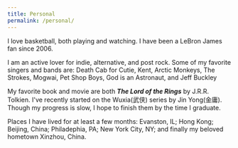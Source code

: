 ```yaml
---
title: Personal
permalink: /personal/
---
```

I love basketball, both playing and watching. I have been a LeBron James fan since 2006.

I am an active lover for indie, alternative, and post rock. Some of my favorite singers and bands are: Death Cab for Cutie, Kent, Arctic Monkeys, The Strokes, Mogwai, Pet Shop Boys, God is an Astronaut, and Jeff Buckley

My favorite book and movie are both ***The Lord of the Rings*** by J.R.R. Tolkien. I've recently started on the Wuxia(武侠) series by Jin Yong(金庸). Though my progress is slow, I hope to finish them by the time I graduate.

Places I have lived for at least a few months: Evanston, IL; Hong Kong; Beijing, China; Philadephia, PA; New York City, NY; and finally my beloved hometown Xinzhou, China.
